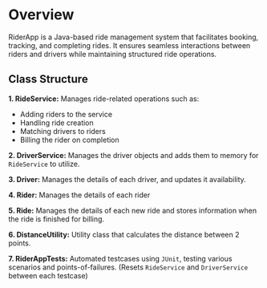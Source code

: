 # Overview

RiderApp is a Java-based ride management system that facilitates booking, tracking, and completing rides. It ensures
seamless interactions between riders and drivers while maintaining structured ride operations.

## Class Structure

**1. RideService:** Manages ride-related operations such as:

- Adding riders to the service
- Handling ride creation
- Matching drivers to riders
- Billing the rider on completion

**2. DriverService:** Manages the driver objects and adds them to memory for `RideService` to utilize.

**3. Driver:** Manages the details of each driver, and updates it availability.

**4. Rider:** Manages the details of each rider

**5. Ride:** Manages the details of each new ride and stores information when the ride is finished for billing.

**6. DistanceUtility:** Utility class that calculates the distance between 2 points.

**7. RiderAppTests:** Automated testcases using `JUnit`, testing various scenarios and points-of-failures. (Resets
`RideService` and `DriverService` between each testcase)
